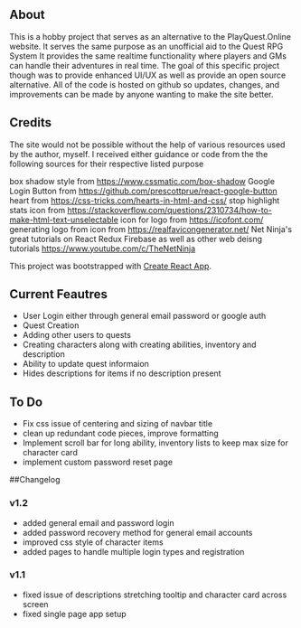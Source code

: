 ## About
This is a hobby project that serves as an alternative to the PlayQuest.Online
website. It serves the same purpose as an unofficial aid to the Quest RPG System
It provides the same realtime functionality where players and GMs can handle their adventures in real time.
The goal of this specific project though was to provide enhanced UI/UX as well as provide an open source alternative.
All of the code is hosted on github so updates, changes, and improvements can be made by anyone wanting to make the site better.

## Credits

The site would not be possible without the help of various resources used by the author, myself. I received either guidance or
code from the the following sources for their respective listed purpose

box shadow style from https://www.cssmatic.com/box-shadow
Google Login Button from https://github.com/prescottprue/react-google-button
heart from https://css-tricks.com/hearts-in-html-and-css/
stop highlight stats icon from https://stackoverflow.com/questions/2310734/how-to-make-html-text-unselectable
icon for logo from https://icofont.com/
generating logo from icon from https://realfavicongenerator.net/
Net Ninja's great tutorials on React Redux Firebase as well as other web deisng tutorials https://www.youtube.com/c/TheNetNinja

This project was bootstrapped with [Create React App](https://github.com/facebook/create-react-app).

## Current Feautres
- User Login either through general email password or google auth
- Quest Creation
- Adding other users to quests
- Creating characters along with creating abilities, inventory and description
- Ability to update quest informaion
- Hides descriptions for items if no description present

## To Do
- Fix css issue of centering and sizing of navbar title
- clean up redundant code pieces, improve formatting
- Implement scroll bar for long ability, inventory lists to keep max size for character card
- implement custom password reset page

##Changelog

### v1.2
- added general email and password login
- added password recovery method for general email accounts
- improved css style of character items
- added pages to handle multiple login types and registration

### v1.1
- fixed issue of descriptions stretching tooltip and character card across screen
- fixed single page app setup

